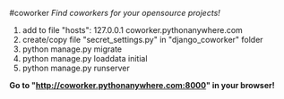 #coworker
*Find coworkers for your opensource projects!*

1. add to file "hosts":  127.0.0.1 coworker.pythonanywhere.com
2. create/copy  file "secret_settings.py" in "django_coworker" folder
3. python manage.py migrate
4. python manage.py loaddata initial
5. python manage.py runserver

**Go to "http://coworker.pythonanywhere.com:8000" in your browser!**